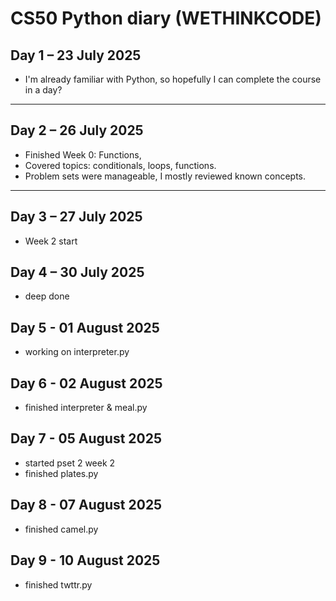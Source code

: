 # CS50 Python diary (WETHINKCODE)

## Day 1 – 23 July 2025

-   I'm already familiar with Python, so hopefully I can complete the course in a day?

---

## Day 2 – 26 July 2025

-   Finished Week 0: Functions,
-   Covered topics: conditionals, loops, functions.
-   Problem sets were manageable, I mostly reviewed known concepts.

---

## Day 3 – 27 July 2025

-   Week 2 start

## Day 4 – 30 July 2025

-   deep done

## Day 5 - 01 August 2025

-   working on interpreter.py

## Day 6 - 02 August 2025

-   finished interpreter & meal.py

## Day 7 - 05 August 2025

-   started pset 2 week 2
-   finished plates.py

## Day 8 - 07 August 2025

-   finished camel.py

## Day 9 - 10 August 2025

-   finished twttr.py

